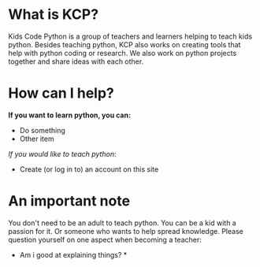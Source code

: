# What is KCP?
Kids Code Python is a group of teachers and learners helping to teach kids python. Besides teaching python, KCP also works on creating tools that help with python coding or research. We also work on python projects together and share ideas with each other.

# How can I help?
**If you want to learn python, you can:** 
- Do something
- Other item

*If you would like to teach python*:
- Create (or log in to) an account on this site


# An important note
You don't need to be an adult to teach python. You can be a kid with a passion for it. Or someone who wants to help spread knowledge. Please question yourself on one aspect when becoming a teacher: 
* Am i good at explaining things? *

